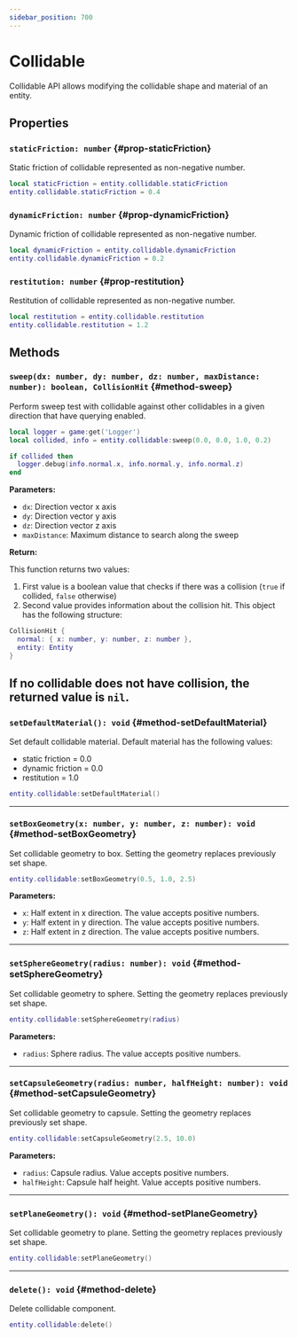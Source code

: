 ```yaml
---
sidebar_position: 700
---
```


# Collidable

Collidable API allows modifying the collidable shape and material of an entity.

## Properties

### `staticFriction: number` {#prop-staticFriction}

Static friction of collidable represented as non-negative number.

```lua
local staticFriction = entity.collidable.staticFriction
entity.collidable.staticFriction = 0.4
```

### `dynamicFriction: number` {#prop-dynamicFriction}

Dynamic friction of collidable represented as non-negative number.

```lua
local dynamicFriction = entity.collidable.dynamicFriction
entity.collidable.dynamicFriction = 0.2
```

### `restitution: number` {#prop-restitution}

Restitution of collidable represented as non-negative number.

```lua
local restitution = entity.collidable.restitution
entity.collidable.restitution = 1.2
```


## Methods

### `sweep(dx: number, dy: number, dz: number, maxDistance: number): boolean, CollisionHit` {#method-sweep}

Perform sweep test with collidable against other collidables in a given direction that have querying enabled.

```lua
local logger = game:get('Logger')
local collided, info = entity.collidable:sweep(0.0, 0.0, 1.0, 0.2)

if collided then
  logger.debug(info.normal.x, info.normal.y, info.normal.z)
end
```

**Parameters:**

- `dx`: Direction vector x axis
- `dy`: Direction vector y axis
- `dz`: Direction vector z axis
- `maxDistance`: Maximum distance to search along the sweep

**Return:**

This function returns two values:

1. First value is a boolean value that checks if there was a collision (`true` if collided, `false` otherwise)
2. Second value provides information about the collision hit. This object has the following structure:

```lua
CollisionHit {
  normal: { x: number, y: number, z: number },
  entity: Entity
}
```

If no collidable does not have collision, the returned value is `nil`.
---

### `setDefaultMaterial(): void` {#method-setDefaultMaterial}

Set default collidable material. Default material has the following values:

- static friction = 0.0
- dynamic friction = 0.0
- restitution = 1.0

```lua
entity.collidable:setDefaultMaterial()
```

---

### `setBoxGeometry(x: number, y: number, z: number): void` {#method-setBoxGeometry}

Set collidable geometry to box. Setting the geometry replaces previously set shape.

```lua
entity.collidable:setBoxGeometry(0.5, 1.0, 2.5)
```

**Parameters:**

- `x`: Half extent in x direction. The value accepts positive numbers.
- `y`: Half extent in y direction. The value accepts positive numbers.
- `z`: Half extent in z direction. The value accepts positive numbers.

---

### `setSphereGeometry(radius: number): void` {#method-setSphereGeometry}

Set collidable geometry to sphere. Setting the geometry replaces previously set shape.

```lua
entity.collidable:setSphereGeometry(radius)
```

**Parameters:**

- `radius`: Sphere radius. The value accepts positive numbers.

---

### `setCapsuleGeometry(radius: number, halfHeight: number): void` {#method-setCapsuleGeometry}

Set collidable geometry to capsule. Setting the geometry replaces previously set shape.

```lua
entity.collidable:setCapsuleGeometry(2.5, 10.0)
```

**Parameters:**

- `radius`: Capsule radius. Value accepts positive numbers.
- `halfHeight`: Capsule half height. Value accepts positive numbers.

---

### `setPlaneGeometry(): void` {#method-setPlaneGeometry}

Set collidable geometry to plane. Setting the geometry replaces previously set shape.

```lua
entity.collidable:setPlaneGeometry()
```

---

### `delete(): void` {#method-delete}

Delete collidable component.

```lua
entity.collidable:delete()
```
